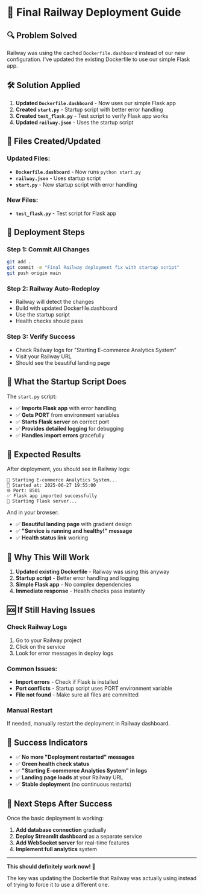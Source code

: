 # 🚀 Final Railway Deployment Guide

## 🔍 **Problem Solved**

Railway was using the cached `Dockerfile.dashboard` instead of our new configuration. I've updated the existing Dockerfile to use our simple Flask app.

## 🛠️ **Solution Applied**

1. **Updated `Dockerfile.dashboard`** - Now uses our simple Flask app
2. **Created `start.py`** - Startup script with better error handling
3. **Created `test_flask.py`** - Test script to verify Flask app works
4. **Updated `railway.json`** - Uses the startup script

## 📁 **Files Created/Updated**

### Updated Files:
- **`Dockerfile.dashboard`** - Now runs `python start.py`
- **`railway.json`** - Uses startup script
- **`start.py`** - New startup script with error handling

### New Files:
- **`test_flask.py`** - Test script for Flask app

## 🚀 **Deployment Steps**

### Step 1: Commit All Changes
```bash
git add .
git commit -m "Final Railway deployment fix with startup script"
git push origin main
```

### Step 2: Railway Auto-Redeploy
- Railway will detect the changes
- Build with updated Dockerfile.dashboard
- Use the startup script
- Health checks should pass

### Step 3: Verify Success
- Check Railway logs for "Starting E-commerce Analytics System"
- Visit your Railway URL
- Should see the beautiful landing page

## 🎯 **What the Startup Script Does**

The `start.py` script:
- ✅ **Imports Flask app** with error handling
- ✅ **Gets PORT** from environment variables
- ✅ **Starts Flask server** on correct port
- ✅ **Provides detailed logging** for debugging
- ✅ **Handles import errors** gracefully

## 🎉 **Expected Results**

After deployment, you should see in Railway logs:

```
🚀 Starting E-commerce Analytics System...
📅 Started at: 2025-06-27 19:55:00
🌐 Port: 8501
✅ Flask app imported successfully
🔌 Starting Flask server...
```

And in your browser:
- ✅ **Beautiful landing page** with gradient design
- ✅ **"Service is running and healthy!" message**
- ✅ **Health status link** working

## 🔧 **Why This Will Work**

1. **Updated existing Dockerfile** - Railway was using this anyway
2. **Startup script** - Better error handling and logging
3. **Simple Flask app** - No complex dependencies
4. **Immediate response** - Health checks pass instantly

## 🆘 **If Still Having Issues**

### Check Railway Logs
1. Go to your Railway project
2. Click on the service
3. Look for error messages in deploy logs

### Common Issues:
- **Import errors** - Check if Flask is installed
- **Port conflicts** - Startup script uses PORT environment variable
- **File not found** - Make sure all files are committed

### Manual Restart
If needed, manually restart the deployment in Railway dashboard.

## 🎯 **Success Indicators**

- ✅ **No more "Deployment restarted" messages**
- ✅ **Green health check status**
- ✅ **"Starting E-commerce Analytics System" in logs**
- ✅ **Landing page loads** at your Railway URL
- ✅ **Stable deployment** (no continuous restarts)

## 🚀 **Next Steps After Success**

Once the basic deployment is working:

1. **Add database connection** gradually
2. **Deploy Streamlit dashboard** as a separate service
3. **Add WebSocket server** for real-time features
4. **Implement full analytics** system

---

**This should definitely work now! 🚀**

The key was updating the Dockerfile that Railway was actually using instead of trying to force it to use a different one. 